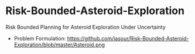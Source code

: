 # Risk-Bounded-Asteroid-Exploration
Risk Bounded Planning for Asteroid Exploration Under Uncertainty

- Problem Formulation: https://github.com/jasour/Risk-Bounded-Asteroid-Exploration/blob/master/Asteroid.png
